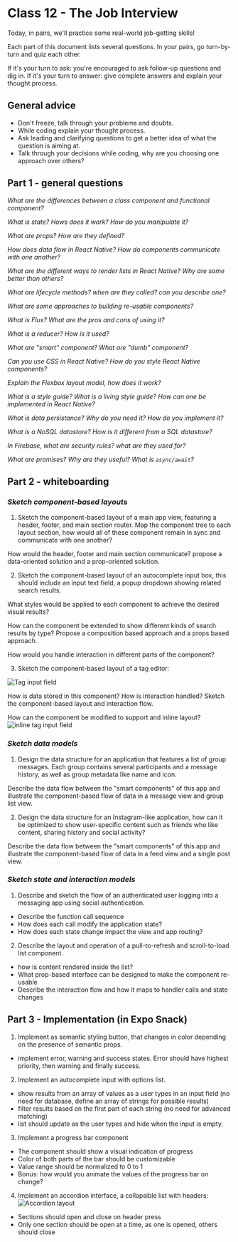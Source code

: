 # Class 12 - The Job Interview

Today, in pairs, we'll practice some real-world job-getting skills!

Each part of this document lists several questions.
In your pairs, go turn-by-turn and quiz each other.

If it's your turn to ask: you're encouraged to ask follow-up questions and dig in.
If it's your turn to answer: give complete answers and explain your thought process.

## General advice
- Don't freeze, talk through your problems and doubts.
- While coding explain your thought process.
- Ask leading and clarifying questions to get a better idea of what the question is aiming at.
- Talk through your decisions while coding, why are you choosing one approach over others?

## Part 1 - general questions

*What are the differences between a class component and functional component?*

*What is state? Hows does it work? How do you manipulate it?*

*What are props? How are they defined?*

*How does data flow in React Native? How do components communicate with one another?*

*What are the different ways to render lists in React Native? Why are some better than others?*

*What are lifecycle methods? when are they called? can you describe one?*

*What are some approaches to building re-usable components?*

*What is Flux? What are the pros and cons of using it?*

*What is a reducer? How is it used?*

*What are "smart" component? What are "dumb" component?*

*Can you use CSS in React Native? How do you style React Native components?*

*Explain the Flexbox layout model, how does it work?*

*What is a style guide? What is a living style guide? How can one be implemented in React Native?*

*What is data persistance? Why do you need it? How do you implement it?*

*What is a NoSQL datastore? How is it different from a SQL datastore?*

*In Firebase, what are security rules? what are they used for?*

*What are promises? Why are they useful? What is `async/await`?*

## Part 2 - whiteboarding

### *Sketch component-based layouts*

1. Sketch the component-based layout of a main app view, featuring a header, footer, and main section router.
Map the component tree to each layout section, how would all of these component remain in sync and communicate with one another? 

How would the header, footer and main section communicate? propose a data-oriented solution and a prop-oriented solution.

2. Sketch the component-based layout of an autocomplete input box, this should include an input text field, a popup dropdown showing
related search results.

What styles would be applied to each component to achieve the desired visual results?

How can the component be extended to show different kinds of search results by type? Propose a composition based approach and a props based approach.

How would you handle interaction in different parts of the component?


3. Sketch the component-based layout of a tag editor:

![Tag input field](https://i.stack.imgur.com/rVZ8x.png)

How is data stored in this component? How is interaction handled? Sketch the component-based layout and interaction flow.

How can the component be modified to support and inline layout?
![inline tag input field](https://i.stack.imgur.com/68Cyg.png)


### *Sketch data models*

1. Design the data structure for an application that features a list of group messages. 
Each group contains several participants and a message history, as well as group metadata like name and icon.

Describe the data flow between the "smart components" of this app and illustrate the component-based flow of data in a message view
and group list view.

2. Design the data structure for an Instagram-like application, how can it be optimized to show user-specific content such as
friends who like content, sharing history and social activity?

Describe the data flow between the "smart components" of this app and illustrate the component-based flow of data in a feed view and a single post view.


### *Sketch state and interaction models*

1. Describe and sketch the flow of an authenticated user logging into a messaging app using social authentication.
- Describe the function call sequence
- How does each call modify the application state?
- How does each state change impact the view and app routing?

2. Describe the layout and operation of a pull-to-refresh and scroll-to-load list component.
- how is content rendered inside the list?
- What prop-based interface can be designed to make the component re-usable
- Describe the interaction flow and how it maps to handler calls and state changes

## Part 3 - Implementation (in Expo Snack)

1. Implement as semantic styling button, that changes in color depending on the presence of semantic props.
  - implement error, warning and success states. Error should have highest priority, then warning and finally success.
  
2. Implement an autocomplete input with options list.
  - show results from an array of values as a user types in an input field (no need for database, define an array of strings for possible results)
  - filter results based on the first part of each string (no need for advanced matching)
  - list should update as the user types and hide when the input is empty.
  
3. Implement a progress bar component
  - The component should show a visual indication of progress
  - Color of both parts of the bar should be customizable
  - Value range should be normalized to 0 to 1
  - Bonus: how would you animate the values of the progress bar on change?
  
4. Implement an accordion interface, a collapsible list with headers:
![Accordion layout](https://cdn.dribbble.com/users/949126/screenshots/5404975/accordion_2x.jpg)

- Sections should open and close on header press
- Only one section should be open at a time, as one is opened, others should close

  

